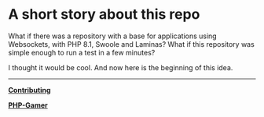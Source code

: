 # A short story about this repo

What if there was a repository with a base for applications using Websockets, with PHP 8.1, 
Swoole and Laminas? What if this repository was simple enough to run a test in a few minutes?

I thought it would be cool. And now here is the beginning of this idea.

---

**[Contributing](https://github.com/fatorx/php-gamer/main/docs/CONTRIBUTING.md)**

**[PHP-Gamer](https://github.com/fatorx/php-gamer)**
